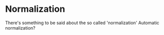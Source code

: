 ﻿Normalization
=============

There's something to be said about the so called 'normalization'
Automatic normalization?

